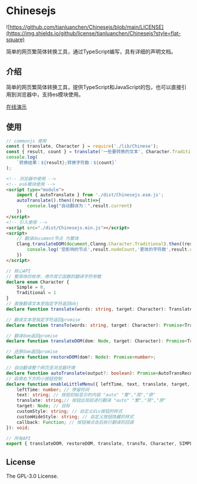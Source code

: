 # Chinesejs

![https://github.com/tianluanchen/Chinesejs/blob/main/LICENSE](https://img.shields.io/github/license/tianluanchen/Chinesejs?style=flat-square)

简单的网页繁简体转换工具，通过TypeScript编写，具有详细的声明文档。

## 介绍

简单的网页繁简体转换工具，提供TypeScript和JavaScript的包，也可以直接引用到浏览器中，支持es模块使用。

[在线演示](https://tianluanchen.github.io/Chinesejs/)

## 使用

```javascript
// commonjs 使用
const { translate, Character } = require('./lib/Chinese');
const { result, count } = translate('一些要转换的文本', Character.Traditional);
console.log(
    `转换结果：${result};转换字符数：${count}`
);

```
```html
<!-- 浏览器中使用 -->
<!-- es6模块使用 -->
<script type="module">
    import { autoTranslate } from './dist/Chinesejs.esm.js';
    autoTranslate().then((result)=>{
        console.log("自动翻译为：",result.current)
    })
</script>
<!-- 引入使用 -->
<script src="./dist/Chinesejs.min.js"></script>
<script>
    // 翻译document节点 为繁体
    Clang.translateDOM(document,Clanng.Character.Traditional).then((result)=>{
        console.log('受影响的节点',result.nodeCount,'更改的字符数',result.charCount)
    })
</script>
```
```typescript
// 核心API
// 繁简体的枚举，用作其它函数的翻译字符参数
declare enum Character {
    Simple = 0,
    Traditional = 1
}
// 直接翻译文本至指定字符返回obj
declare function translate(words: string, target: Character): TranslateResult;

// 翻译文本至指定字符返回promise
declare function transTo(words: string, target: Character): Promise<TranslateResult>;

// 翻译dom返回promise
declare function translateDOM(dom: Node, target: Character): Promise<TranslateDOMRecord>;

// 还原dom返回promise
declare function restoreDOM(dom?: Node): Promise<number>;

// 自动翻译整个网页至浏览器环境
declare function autoTranslate(output?: boolean): Promise<AutoTransRecord>;
// 启用右下方的小按钮控制
declare function enableLittleMenu({ leftTime, text, translate, target, customStyle, customHideStyle, callback }: {
    leftTime: number; // 停留时间
    text: string; // 按钮初始显示的内容 "auto" "繁","简","原"
    translate: string;// 按钮出现前进行翻译 "auto" "繁","简","原"
    target: Node; // 目标
    customStyle: string; // 自定义div按钮的样式
    customHideStyle: string; // 自定义按钮隐藏的样式
    callback: Function; // 按钮被点击后执行翻译的回调
}): void;

// 所有API
export { translateDOM, restoreDOM, translate, transTo, Character, SIMPLE, TRADITIONAL, autoTranslate, enableLittleMenu };
```

## License

The GPL-3.0 License.
